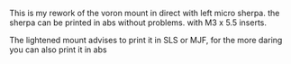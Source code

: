 This is my rework of the voron mount in direct with left micro sherpa.
the sherpa can be printed in abs without problems.
with M3 x 5.5 inserts.


The lightened mount advises to print it in SLS or MJF, for the more daring you can also print it in abs
